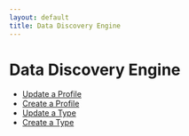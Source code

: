 ```yaml
---
layout: default
title: Data Discovery Engine
---
```


# Data Discovery Engine

- [Update a Profile](update_profile)
- [Create a Profile](new_profile)
- [Update a Type](update_type)
- [Create a Type](new_type)